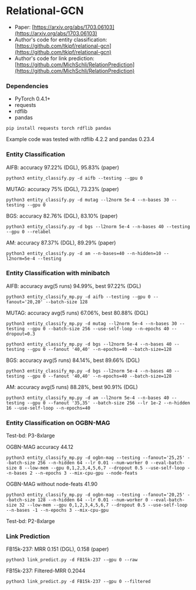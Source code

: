 # Relational-GCN

* Paper: [https://arxiv.org/abs/1703.06103](https://arxiv.org/abs/1703.06103)
* Author's code for entity classification: [https://github.com/tkipf/relational-gcn](https://github.com/tkipf/relational-gcn)
* Author's code for link prediction: [https://github.com/MichSchli/RelationPrediction](https://github.com/MichSchli/RelationPrediction)

### Dependencies
* PyTorch 0.4.1+
* requests
* rdflib
* pandas

```
pip install requests torch rdflib pandas
```

Example code was tested with rdflib 4.2.2 and pandas 0.23.4

### Entity Classification
AIFB: accuracy 97.22% (DGL), 95.83% (paper)
```
python3 entity_classify.py -d aifb --testing --gpu 0
```

MUTAG: accuracy 75% (DGL), 73.23% (paper)
```
python3 entity_classify.py -d mutag --l2norm 5e-4 --n-bases 30 --testing --gpu 0
```

BGS: accuracy 82.76% (DGL), 83.10% (paper)
```
python3 entity_classify.py -d bgs --l2norm 5e-4 --n-bases 40 --testing --gpu 0 --relabel
```

AM: accuracy 87.37% (DGL), 89.29% (paper)
```
python3 entity_classify.py -d am --n-bases=40 --n-hidden=10 --l2norm=5e-4 --testing
```

### Entity Classification with minibatch
AIFB: accuracy avg(5 runs) 94.99%, best 97.22% (DGL)
```
python3 entity_classify_mp.py -d aifb --testing --gpu 0 --fanout='20,20' --batch-size 128
```

MUTAG: accuracy avg(5 runs) 67.06%, best 80.88% (DGL)
```
python3 entity_classify_mp.py -d mutag --l2norm 5e-4 --n-bases 30 --testing --gpu 0 --batch-size 256 --use-self-loop --n-epochs 40 --dropout=0.3
```

```
python3 entity_classify_mp.py -d bgs --l2norm 5e-4 --n-bases 40 --testing --gpu 0 --fanout '40,40' --n-epochs=40 --batch-size=128
```

BGS: accuracy avg(5 runs) 84.14%, best 89.66% (DGL)

```
python3 entity_classify_mp.py -d bgs --l2norm 5e-4 --n-bases 40 --testing --gpu 0 --fanout '40,40' --n-epochs=40 --batch-size=128
```

AM: accuracy avg(5 runs) 88.28%, best 90.91% (DGL)
```
python3 entity_classify_mp.py -d am --l2norm 5e-4 --n-bases 40 --testing --gpu 0 --fanout '35,35' --batch-size 256 --lr 1e-2 --n-hidden 16 --use-self-loop --n-epochs=40
```

### Entity Classification on OGBN-MAG
Test-bd: P3-8xlarge

OGBN-MAG accuracy 44.12
```
python3 entity_classify_mp.py -d ogbn-mag --testing --fanout='25,25' --batch-size 256 --n-hidden 64 --lr 0.01 --num-worker 0 --eval-batch-size 8 --low-mem --gpu 0,1,2,3,4,5,6,7 --dropout 0.5 --use-self-loop --n-bases 2 --n-epochs 3 --mix-cpu-gpu --node-feats
```

OGBN-MAG without node-feats 41.90
```
python3 entity_classify_mp.py -d ogbn-mag --testing --fanout='20,25' --batch-size 128 --n-hidden 64 --lr 0.01 --num-worker 0 --eval-batch-size 32 --low-mem --gpu 0,1,2,3,4,5,6,7 --dropout 0.5 --use-self-loop --n-bases -1 --n-epochs 3 --mix-cpu-gpu 
```

Test-bd: P2-8xlarge

### Link Prediction
FB15k-237: MRR 0.151 (DGL), 0.158 (paper)
```
python3 link_predict.py -d FB15k-237 --gpu 0 --raw
```
FB15k-237: Filtered-MRR 0.2044
```
python3 link_predict.py -d FB15k-237 --gpu 0 --filtered
```
